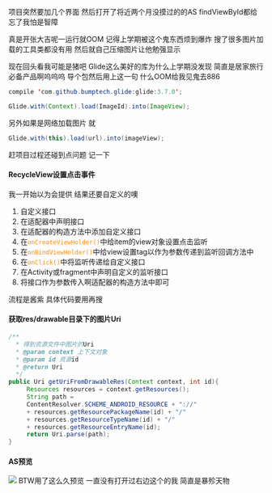 项目突然要加几个界面
然后打开了将近两个月没摸过的的AS
findViewById都给忘了我怕是智障

真是开张大吉呢一运行就OOM
记得上学期被这个鬼东西烦到爆炸
搜了很多图片加载的工具类都没有用
然后就自己压缩图片让他勉强显示

现在回头看我可能是猪吧
Glide这么美好的库为什么上学期没发现
简直是居家旅行必备产品啊呜呜呜
导个包然后用上这一句
什么OOM给我见鬼去886
<!--more-->
```java
compile 'com.github.bumptech.glide:glide:3.7.0';

Glide.with(Context).load(ImageId).into(ImageView);

```
另外如果是网络加载图片
就
```java
Glide.with(this).load(url).into(imageView);
```

赶项目过程还碰到点问题
记一下

#### RecycleView设置点击事件

我一开始以为会提供
结果还要自定义的噢

1. 自定义接口
2. 在适配器中声明接口
3. 在适配器的构造方法中添加自定义接口
4. 在<font color="#FF8C00">`onCreateViewHolder()`</font>中给item的view对象设置点击监听
5. 在<font color="#FF8C00">`onBindViewHolder()`</font>中给view设置tag以作为参数传递到监听回调方法中
6. 在<font color="#FF8C00">`onClick()`</font>中将监听传递给自定义接口
7. 在Activity或fragment中声明自定义的监听接口
8. 将接口作为参数传入啊适配器的构造方法中即可

流程是酱紫
具体代码要用再搜

#### 获取res/drawable目录下的图片Uri

```java
/**
  * 得到资源文件中图片的Uri
  * @param context 上下文对象
  * @param id 资源id
  * @return Uri
  */
public Uri getUriFromDrawableRes(Context context, int id){
     Resources resources = context.getResources();
     String path =
	 ContentResolver.SCHEME_ANDROID_RESOURCE + "://" 
	 + resources.getResourcePackageName(id) + "/"
     + resources.getResourceTypeName(id) + "/"
     + resources.getResourceEntryName(id);
     return Uri.parse(path);
}
```

#### AS预览

![](https://ws1.sinaimg.cn/large/0068SXX6gy1fp6j1lgx1mj30eh0c1glv.jpg)
BTW用了这么久预览
一直没有打开过右边这个的我
简直是暴殄天物

